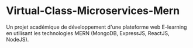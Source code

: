 # Virtual-Class-Microservices-Mern
Un projet académique de développement d'une plateforme web E-learning en utilisant les technologies MERN (MongoDB, ExpressJS, ReactJS, NodeJS).
